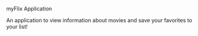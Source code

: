 myFlix Application

An application to view information about movies and save your favorites to your list!
